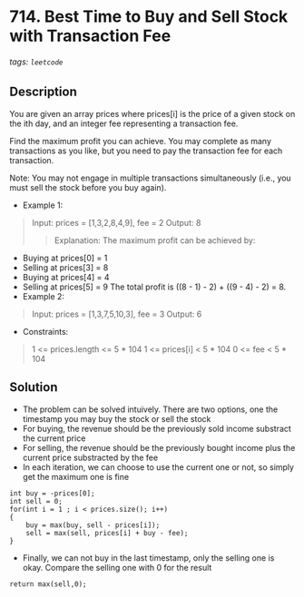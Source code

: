 # 714. Best Time to Buy and Sell Stock with Transaction Fee
###### tags: `leetcode`
## Description
You are given an array prices where prices[i] is the price of a given stock on the ith day, and an integer fee representing a transaction fee.

Find the maximum profit you can achieve. You may complete as many transactions as you like, but you need to pay the transaction fee for each transaction.

Note: You may not engage in multiple transactions simultaneously (i.e., you must sell the stock before you buy again).

- Example 1:

>Input: prices = [1,3,2,8,4,9], fee = 2
Output: 8
>>Explanation: The maximum profit can be achieved by:
- Buying at prices[0] = 1
- Selling at prices[3] = 8
- Buying at prices[4] = 4
- Selling at prices[5] = 9
The total profit is ((8 - 1) - 2) + ((9 - 4) - 2) = 8.
- Example 2:

>Input: prices = [1,3,7,5,10,3], fee = 3
Output: 6

- Constraints:

>1 <= prices.length <= 5 * 104
1 <= prices[i] < 5 * 104
0 <= fee < 5 * 104

## Solution
- The problem can be solved intuively. There are two options, one the timestamp you may buy the stock or sell the stock
- For buying, the revenue should be the previously sold income substract the current price
- For selling, the revenue should be the previously bought income plus the current price substracted by the fee
- In each iteration, we can choose to use the current one or not, so simply get the maximum one is fine
```cpp=
int buy = -prices[0];
int sell = 0;
for(int i = 1 ; i < prices.size(); i++)
{
    buy = max(buy, sell - prices[i]);
    sell = max(sell, prices[i] + buy - fee);
}
```
- Finally, we can not buy in the last timestamp, only the selling one is okay. Compare the selling one with 0 for the result
```cpp=
return max(sell,0);
```